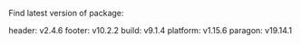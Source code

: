 

Find latest version of package: 

header:   v2.4.6
footer:   v10.2.2
build:    v9.1.4
platform: v1.15.6
paragon:  v19.14.1
